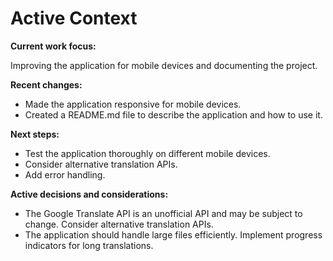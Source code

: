 # Active Context

**Current work focus:**

Improving the application for mobile devices and documenting the project.

**Recent changes:**

*   Made the application responsive for mobile devices.
*   Created a README.md file to describe the application and how to use it.

**Next steps:**

*   Test the application thoroughly on different mobile devices.
*   Consider alternative translation APIs.
*   Add error handling.

**Active decisions and considerations:**

*   The Google Translate API is an unofficial API and may be subject to change. Consider alternative translation APIs.
*   The application should handle large files efficiently. Implement progress indicators for long translations.
